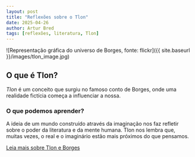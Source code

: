 ```yaml
---
layout: post
title: "Reflexões sobre o Tlon"
date: 2025-04-26
author: Artur Bred
tags: [reflexões, literatura, Tlon]
---
```


![Representação gráfica do universo de Borges, fonte: flickr]({{ site.baseurl }}/images/tlon_image.jpg)

## O que é Tlon?

*Tlon* é um conceito que surgiu no famoso conto de Borges, onde uma realidade fictícia começa a influenciar a nossa.

### O que podemos aprender?

A ideia de um mundo construído através da imaginação nos faz refletir sobre o poder da literatura e da mente humana. Tlon nos lembra que, muitas vezes, o real e o imaginário estão mais próximos do que pensamos.

[Leia mais sobre Tlon e Borges](https://pt.wikipedia.org/wiki/Tlon)
